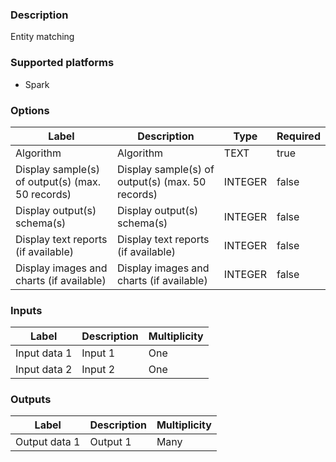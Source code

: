 ###  Description
Entity matching

###  Supported platforms
* Spark

###  Options
| Label | Description | Type | Required |
|---|---|---|---|
| Algorithm | Algorithm | TEXT | true |
| Display sample(s) of output(s) (max. 50 records) | Display sample(s) of output(s) (max. 50 records) | INTEGER | false |
| Display output(s) schema(s) | Display output(s) schema(s) | INTEGER | false |
| Display text reports (if available) | Display text reports (if available) | INTEGER | false |
| Display images and charts (if available) | Display images and charts (if available) | INTEGER | false |

###  Inputs
| Label | Description | Multiplicity |
|---|---|---|
| Input data 1 | Input 1 | One |
| Input data 2 | Input 2 | One |

###  Outputs
| Label | Description | Multiplicity |
|---|---|---|
| Output data 1 | Output 1 | Many |
